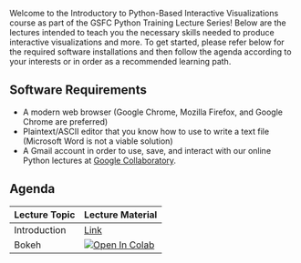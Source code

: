 Welcome to the Introductory to Python-Based Interactive Visualizations course as part of the GSFC Python Training Lecture Series! Below are the lectures intended to teach you the necessary skills needed to produce interactive visualizations and more. To get started, please refer below for the required software installations and then follow the agenda according to your interests or in order as a recommended learning path.

## Software Requirements
* A modern web browser (Google Chrome, Mozilla Firefox, and Google Chrome are preferred)
* Plaintext/ASCII editor that you know how to use to write a text file (Microsoft Word is not a viable solution)
* A Gmail account in order to use, save, and interact with our online Python lectures at [Google Collaboratory](https://colab.research.google.com/).

## Agenda

| Lecture Topic | Lecture Material |
|---------------|------------------|
| Introduction  | [Link](intro.md) |
| Bokeh         | [![Open In Colab](https://colab.research.google.com/assets/colab-badge.svg)](https://colab.research.google.com/github/pytrain/iViz/blob/master/IV_Bokeh.ipynb)

